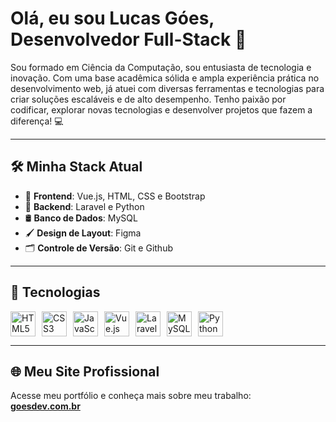 # Olá, eu sou Lucas Góes, Desenvolvedor Full-Stack 🚀

Sou formado em Ciência da Computação, sou entusiasta de tecnologia e inovação. Com uma base acadêmica sólida e ampla experiência prática no desenvolvimento web, já atuei com diversas ferramentas e tecnologias para criar soluções escaláveis e de alto desempenho. Tenho paixão por codificar, explorar novas tecnologias e desenvolver projetos que fazem a diferença! 💻

---

## 🛠️ Minha Stack Atual

- 🎨 **Frontend**: Vue.js, HTML, CSS e Bootstrap  
- 🔧 **Backend**: Laravel e Python  
- 🛢️ **Banco de Dados**: MySQL  
- 🖌️ **Design de Layout**: Figma  
- 🗂️ **Controle de Versão**: Git e Github  

---

## 🚀 Tecnologias

<div style="display: flex; align-items: center; gap: 10px; flex-wrap: wrap;">
  <img src="https://cdn.jsdelivr.net/gh/devicons/devicon/icons/html5/html5-original.svg" alt="HTML5" width="40" height="40"/>
  <img src="https://cdn.jsdelivr.net/gh/devicons/devicon/icons/css3/css3-original.svg" alt="CSS3" width="40" height="40"/>
  <img src="https://cdn.jsdelivr.net/gh/devicons/devicon/icons/javascript/javascript-original.svg" alt="JavaScript" width="40" height="40"/>
  <img src="https://cdn.jsdelivr.net/gh/devicons/devicon/icons/vuejs/vuejs-original.svg" alt="Vue.js" width="40" height="40"/>
  <img src="https://cdn.jsdelivr.net/gh/devicons/devicon/icons/laravel/laravel-plain.svg" alt="Laravel" width="40" height="40"/>
  <img src="https://cdn.jsdelivr.net/gh/devicons/devicon/icons/mysql/mysql-original.svg" alt="MySQL" width="40" height="40"/>
  <img src="https://cdn.jsdelivr.net/gh/devicons/devicon/icons/python/python-original.svg" alt="Python" width="40" height="40"/>
</div>

---

## 🌐 Meu Site Profissional

Acesse meu portfólio e conheça mais sobre meu trabalho:  
[**goesdev.com.br**](https://goesdev.com.br)

